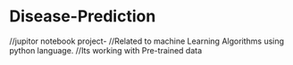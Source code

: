 # Disease-Prediction
//jupitor notebook project- 
//Related to machine Learning Algorithms using python language.
//Its working with Pre-trained data

